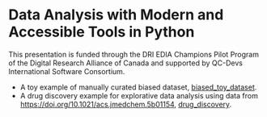 # Data Analysis with Modern and Accessible Tools in Python

This presentation is funded through the DRI EDIA Champions Pilot Program of the Digital Research Alliance of Canada and supported by QC-Devs International Software Consortium.

- A toy example of manually curated biased dataset, [biased_toy_dataset](biased_toy_dataset).
- A drug discovery example for explorative data analysis using data from https://doi.org/10.1021/acs.jmedchem.5b01154, [drug_discovery](drug_discovery).
